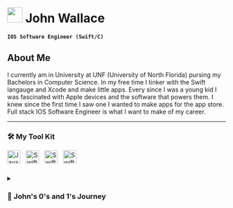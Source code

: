 # <img src="https://media.giphy.com/media/g0yN4FOryeRoc/giphy.gif" width="35"> John Wallace 

**`IOS Software Engineer (Swift/C)`**

## About Me
I currently am in University at UNF (University of North Florida) pursing my Bachelors in Computer Science. In my free time I tinker with the Swift langauge and Xcode and make little apps. Every since I was a young kid I was fascinated with Apple devices and the software that powers them. I knew since the first time I saw one I wanted to make apps for the app store. Full stack IOS Software Engineer is what I want to make of my career.

---

### 🛠 My Tool Kit

<img align="left" alt="Java" width="30px" style="padding-right:10px;" src="https://cdn.jsdelivr.net/gh/devicons/devicon/icons/java/java-original.svg"/>
<img align="left" alt="Swift" width="30px" style="padding-right:10px;" src="https://static.cdnlogo.com/logos/s/13/swift.svg"/>
<img align="left" alt="Swift" width="30px" style="padding-right:10px;" src="https://upload.wikimedia.org/wikipedia/commons/1/18/ISO_C%2B%2B_Logo.svg"/>
<img align="left" alt="Swift" width="30px" style="padding-right:10px;" src="https://camo.githubusercontent.com/6c8e86dfc77346d4388b8e064db73017a210f18e2cd18e74779ea34f2d630f4a/68747470733a2f2f63646e2e6a7364656c6976722e6e65742f67682f64657669636f6e732f64657669636f6e2f69636f6e732f6769746875622f6769746875622d6f726967696e616c2e737667"/>
<br />

#

<details>
 <summary><h3>🤖 John's 0's and 1's Journey</h3></summary>
   It all begin when I was a sophomore at St. Johns River State College pursuing my Associate in Arts degree when I decided to take an Intro to Programming Course. In this class is where I begin to fall in love with coding. It was a course where we would make fun little story games and just learn the basics or programming. The language we were learning was Python and I had no idea that this was the begining of a journey that would change the course of my life forever! Sadly, this course was cut short right when it was getting interesting due to the Covid pandemic and I had to continue learning Python at my home. Fast forward to the Summer of 2021 when Covid restrictions started to loosen up, I resumed going back to school at the University of North Florida, where I took Programming I and started to learning the language C. This course started to show me alot more that can be done with coding like creating your own functions and using conditionals and simple logic to make your program do something simple like find the largest value or get the average of many numbers. Coming into my junior year at i am feeling a lot more confident in my ability to program and take Programming II where we started to learn Java. The only thing I knew about Java up to this point was that Minecraft was originally made in Java so I knew it was a powerful language if it could make such a rich and enjoyable game like that. With that prereq knowledge coupled with my fascination of coding made me eager to start this class. This class had a lot of tough concepts that I only heard about thorugh YouTubers that I watched on YouTube which are OOP concepts like inheritance, encapsulation, abstraction, and polymorphism. By the end of this class I felt more confident in my coding abilities than I ever did before. I was able to create a login system that takes in a username and password and if and only if they match in the hashmap will it allow the user to go to the next screen. When i presented this to my class I felt so proud of myself showing them something I worked so hard on and something I could call my own. I felt like Steve Jobs presenting a new revolutionary product. This project is on my GitHub called LoginGUI if you would like to take a look at the source code and check out the UI because it was made using GUIs. Upon taking this class I would take Data Structures and Computer Architecture and Organization. This was by far the most coding heavy semesters of my college career and I couldnt be happier. Data Structures showed me all sorts of ways to search for a particular piece of data in an array like Binary searching, sorting through an array, insertion sorting and merge sorting, and Binary Search Trees to just name a few. This class was a definite eye opener to all the different ways you can manipulate data anbd how some methods are more efficient than others. Computer Architecture and Organization taught me alot about logic gates, register transfers and the overal basic organiztion and design of a computer. We used the MIPS assembly language with the MARS simulator which was so dificult to learn at first but I ended up getting the hang of it and doing well getting a good grasp of what assembly langauge is all about.  Heading into the summer I begin to trying to learn other languages like Swift. Ive always been an Apple super fan and would jainbreak my iPod when I was kid to get cool software tweaks and get apps not available on the app store. My dream is to become a IOS developer and make incredible IOS apps. I started to do tutorials and took Anegla Yu's Swift course on Udemy and started grinding trying to learn about Swift and Xcode. I concurrently took her course with two other courses at school which were Databases and Computer Networks. These two courses were super helpful learning about SQL and how to connect a database with a program and being able to insert data, retreive data, edit data and delete data. Computer Networks was sa super complex course learning all about how devices connect to routers and how packets of data is sent over the internet. This is my journey so far. Stay tuned....📺
